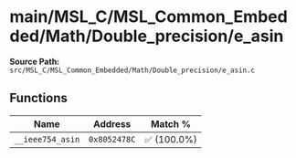 # main/MSL_C/MSL_Common_Embedded/Math/Double_precision/e_asin

**Source Path:** `src/MSL_C/MSL_Common_Embedded/Math/Double_precision/e_asin.c`

## Functions

| Name | Address | Match % |
|------|---------|---------|
| `__ieee754_asin` | `0x8052478C` | :white_check_mark: (100.0%) |